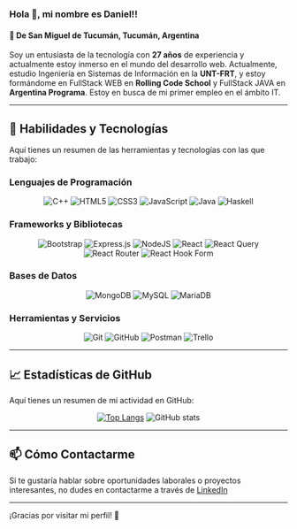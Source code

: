 ### Hola 👋, mi nombre es Daniel!!

#### 📍 De San Miguel de Tucumán, Tucumán, Argentina

Soy un entusiasta de la tecnología con **27 años** de experiencia y actualmente estoy inmerso en el mundo del desarrollo web. Actualmente, estudio Ingeniería en Sistemas de Información en la **UNT-FRT**, y estoy formándome en FullStack WEB en **Rolling Code School** y FullStack JAVA en **Argentina Programa**. Estoy en busca de mi primer empleo en el ámbito IT.

---

## 🚀 Habilidades y Tecnologías

Aquí tienes un resumen de las herramientas y tecnologías con las que trabajo:

### Lenguajes de Programación
<div align='center'>
  
  ![C++](https://img.shields.io/badge/c++-%2300599C.svg?style=for-the-badge&logo=c%2B%2B&logoColor=white)
  ![HTML5](https://img.shields.io/badge/html5-%23E34F26.svg?style=for-the-badge&logo=html5&logoColor=white)
  ![CSS3](https://img.shields.io/badge/css3-%231572B6.svg?style=for-the-badge&logo=css3&logoColor=white)
  ![JavaScript](https://img.shields.io/badge/javascript-%23323330.svg?style=for-the-badge&logo=javascript&logoColor=%23F7DF1E)
  ![Java](https://img.shields.io/badge/java-%23ED8B00.svg?style=for-the-badge&logo=openjdk&logoColor=white)
  ![Haskell](https://img.shields.io/badge/Haskell-5e5086?style=for-the-badge&logo=haskell&logoColor=white)
  
</div>

### Frameworks y Bibliotecas
<div align='center'>
  
  ![Bootstrap](https://img.shields.io/badge/bootstrap-%23563D7C.svg?style=for-the-badge&logo=bootstrap&logoColor=white)
  ![Express.js](https://img.shields.io/badge/express.js-%23404d59.svg?style=for-the-badge&logo=express&logoColor=%2361DAFB)
  ![NodeJS](https://img.shields.io/badge/node.js-6DA55F?style=for-the-badge&logo=node.js&logoColor=white)
  ![React](https://img.shields.io/badge/react-%2320232a.svg?style=for-the-badge&logo=react&logoColor=%2361DAFB)
  ![React Query](https://img.shields.io/badge/-React%20Query-FF4154?style=for-the-badge&logo=react%20query&logoColor=white)
  ![React Router](https://img.shields.io/badge/React_Router-CA4245?style=for-the-badge&logo=react-router&logoColor=white)
  ![React Hook Form](https://img.shields.io/badge/React%20Hook%20Form-%23EC5990.svg?style=for-the-badge&logo=reacthookform&logoColor=white)
  
</div>

### Bases de Datos
<div align='center'>
  
  ![MongoDB](https://img.shields.io/badge/MongoDB-%234ea94b.svg?style=for-the-badge&logo=mongodb&logoColor=white)
  ![MySQL](https://img.shields.io/badge/mysql-%2300f.svg?style=for-the-badge&logo=mysql&logoColor=white)
  ![MariaDB](https://img.shields.io/badge/MariaDB-003545?style=for-the-badge&logo=mariadb&logoColor=white)
  
</div>

### Herramientas y Servicios
<div align='center'>
  
  ![Git](https://img.shields.io/badge/git-%23F05033.svg?style=for-the-badge&logo=git&logoColor=white)
  ![GitHub](https://img.shields.io/badge/github-%23121011.svg?style=for-the-badge&logo=github&logoColor=white)
  ![Postman](https://img.shields.io/badge/Postman-FF6C37?style=for-the-badge&logo=postman&logoColor=white)
  ![Trello](https://img.shields.io/badge/Trello-%23026AA7.svg?style=for-the-badge&logo=Trello&logoColor=white)
  
</div>

---

## 📈 Estadísticas de GitHub

Aquí tienes un resumen de mi actividad en GitHub:

<div align='center'>
  
  [![Top Langs](https://github-readme-stats.vercel.app/api/top-langs/?username=Daniel-Teseira&theme=dark)](https://github.com/anuraghazra/github-readme-stats)
  ![GitHub stats](https://github-readme-stats.vercel.app/api?username=Daniel-Teseira&show_icons=true&theme=dark)
  
</div>

---

## 📫 Cómo Contactarme

Si te gustaría hablar sobre oportunidades laborales o proyectos interesantes, no dudes en contactarme a través de [LinkedIn](https://www.linkedin.com/in/daniel-teseira/)

---

¡Gracias por visitar mi perfil! 🚀
